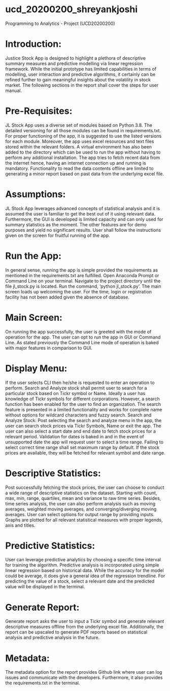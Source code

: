 # ucd_20200200_shreyankjoshi
 Programming to Analytics - Project (UCD20200200)

# Introduction:
Justice Stock App is designed to highlight a plethora of descriptive summary measures and predictive modelling via linear regression framework. While the initial prototype has limited capabilities in terms of modelling, user interaction and predictive algorithms, it certainly can be refined further to gain meaningful insights about the volatility in stock market. The following sections in the report shall cover the steps for user manual. 

# Pre-Requisites:
JL Stock App uses a diverse set of modules based on Python 3.8. The detailed versioning for all those modules can be found in requirements.txt. For proper functioning of the app, it is suggested to use the listed versions for each module. Moreover, the app uses excel resources and text files stored within the relevant folders. A virtual environment has also been added to the directory which can be used to run the app without having to perform any additional installation. The app tries to fetch recent data from the internet hence, having an internet connection up and running is mandatory. Functionality to read the data contents offline are limited to generating a minor report based on past data from the underlying excel file. 

# Assumptions:
JL Stock App leverages advanced concepts of statistical analysis and it is assumed the user is familiar to get the best out of it using relevant data. Furthermore, the GUI is developed is limited capacity and can only used for summary statistics as the moment. The other features are for demo purposes and yield no significant results. User shall follow the instructions given on the screen for fruitful running of the app.

# Run the App:
In general sense, running the app is simple provided the requirements as mentioned in the requirements.txt are fulfilled. Open Anaconda Prompt or Command Line on your terminal. Navigate to the project directory until the file jl_stock.py is located. Run the command, ‘python jl_stock.py’. The main screen loads up welcoming the user. For the time, login or registration facility has not been added given the absence of database.

# Main Screen:
On running the app successfully, the user is greeted with the mode of operation for the app.  The user can opt to run the app in GUI or Command Line. As stated previously the Command Line mode of operation is baked with major features in comparison to GUI. 

# Display Menu:
If the user selects CLI then he/she is requested to enter an operation to perform. Search and Analyze stock shall permit user to search for a particular stock based on Tickr symbol or Name. Ideally a user has knowledge of Tickr symbols for different corporations. However, a search function has been enabled for the user to find an organization. The search feature is presented in a limited functionality and works for complete name without options for wildcard characters and fuzzy search. 
Search and Analyze Stock:
Post selecting the search and analyze menu in the app, the user can search stock prices via Tickr Symbols, Name or exit the app. The user can also select a start date and end date to fetch stock prices for a relevant period. Validation for dates is baked in and in the event of unsupported date the app will request user to select a time range. Failing 
to select correct time range shall set maximum range by default.  If the stock prices are available, they will be fetched for relevant symbol and date range. 

# Descriptive Statistics:
Post successfully fetching the stock prices, the user can choose to conduct a wide range of descriptive statistics on the dataset. Starting with count, max, min, range, quartiles, mean and variance to raw time series. Besides, time series analysis, the user can also perform analysis such as moving averages, weighted moving averages, and converging/diverging moving averages. User can select options for output range by providing inputs. Graphs are plotted for all relevant statistical measures with proper legends, axis and titles. 

# Predictive Statistics:
User can leverage predictive analytics by choosing a specific time interval for training the algorithm. Predictive analysis is incorporated using simple linear regression based on historical data. While the accuracy for the model could be average, it does give a general idea of the regression trendline. For predicting the value of a stock, select a relevant date and the predicted value will be displayed in the terminal. 

# Generate Report:
Generate report asks the user to input a Tickr symbol and generate relevant descriptive measures offline from the underlying excel file. Additionally, the report can be upscaled to generate PDF reports based on statistical analysis and predictive analysis in the future. 

# Metadata:
The metadata option for the report provides Github link where user can log issues and communicate with the developers. Furthermore, it also provides the requirements.txt in the terminal. 
 
